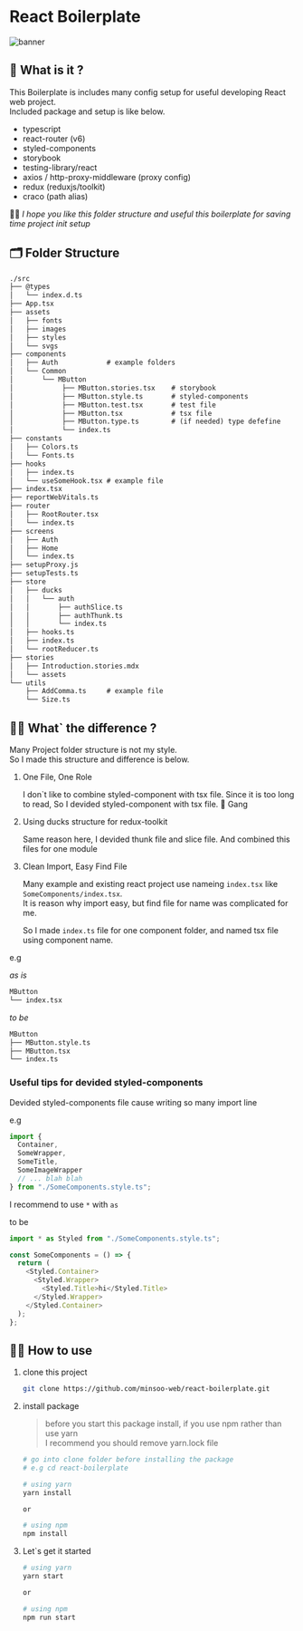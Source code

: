 # React Boilerplate

![banner](https://user-images.githubusercontent.com/57122180/151328244-a75b7be4-467b-4261-9f4d-d6d15ffaa655.png)

## 🤔 What is it ?

This Boilerplate is includes many config setup for useful developing React web project.  
Included package and setup is like below.

- typescript
- react-router (v6)
- styled-components
- storybook
- testing-library/react
- axios / http-proxy-middleware (proxy config)
- redux (reduxjs/toolkit)
- craco (path alias)

🙇‍♂️ _I hope you like this folder structure and useful this boilerplate for saving time project init setup_

## 🗂 Folder Structure

```txt
./src
├── @types
│   └── index.d.ts
├── App.tsx
├── assets
│   ├── fonts
│   ├── images
│   ├── styles
│   └── svgs
├── components
│   ├── Auth            # example folders
│   └── Common
│       └── MButton
│            ├── MButton.stories.tsx    # storybook
│            ├── MButton.style.ts       # styled-components
│            ├── MButton.test.tsx       # test file
│            ├── MButton.tsx            # tsx file
│            ├── MButton.type.ts        # (if needed) type defefine
│            └── index.ts
├── constants
│   ├── Colors.ts
│   └── Fonts.ts
├── hooks
│   ├── index.ts
│   └── useSomeHook.tsx # example file
├── index.tsx
├── reportWebVitals.ts
├── router
│   ├── RootRouter.tsx
│   └── index.ts
├── screens
│   ├── Auth
│   ├── Home
│   └── index.ts
├── setupProxy.js
├── setupTests.ts
├── store
│   ├── ducks
│   │   └── auth
│   │       ├── authSlice.ts
│   │       ├── authThunk.ts
│   │       └── index.ts
│   ├── hooks.ts
│   ├── index.ts
│   └── rootReducer.ts
├── stories
│   ├── Introduction.stories.mdx
│   └── assets
└── utils
    ├── AddComma.ts     # example file
    └── Size.ts
```

## 🤷‍♂️ What` the difference ?

Many Project folder structure is not my style.  
So I made this structure and difference is below.

1. One File, One Role

   I don`t like to combine styled-component with tsx file.
   Since it is too long to read, So I devided styled-component with tsx file. 🔫 Gang

2. Using ducks structure for redux-toolkit

   Same reason here, I devided thunk file and slice file.
   And combined this files for one module

3. Clean Import, Easy Find File

   Many example and existing react project use nameing `index.tsx` like `SomeComponents/index.tsx`.  
   It is reason why import easy, but find file for name was complicated for me.

   So I made `index.ts` file for one component folder, and named tsx file using component name.

e.g

_as is_

```txt
MButton
└── index.tsx
```

_to be_

```txt
MButton
├── MButton.style.ts
├── MButton.tsx
└── index.ts
```

### Useful tips for devided styled-components

Devided styled-components file cause writing so many import line

e.g

```ts
import {
  Container,
  SomeWrapper,
  SomeTitle,
  SomeImageWrapper
  // ... blah blah
} from "./SomeComponents.style.ts";
```

I recommend to use `*` with `as`

to be

```ts
import * as Styled from "./SomeComponents.style.ts";

const SomeComponents = () => {
  return (
    <Styled.Container>
      <Styled.Wrapper>
        <Styled.Title>hi</Styled.Title>
      </Styled.Wrapper>
    </Styled.Container>
  );
};
```

## 👨‍💻 How to use

1. clone this project

   ```bash
   git clone https://github.com/minsoo-web/react-boilerplate.git
   ```

2. install package

   > before you start this package install, if you use npm rather than use yarn  
   > I recommend you should remove yarn.lock file

   ```bash
   # go into clone folder before installing the package
   # e.g cd react-boilerplate

   # using yarn
   yarn install

   or

   # using npm
   npm install
   ```

3. Let`s get it started

   ```bash
   # using yarn
   yarn start

   or

   # using npm
   npm run start
   ```
